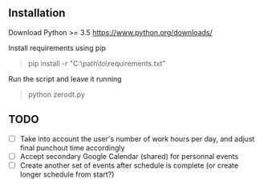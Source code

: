 <h2>Installation</h2>

Download Python >= 3.5
https://www.python.org/downloads/

Install requirements using pip
> pip install -r "C:\path\to\requirements.txt"

Run the script and leave it running
> python zerodt.py

<h2>TODO</h2>

- [ ] Take into account the user's number of work hours per day, and adjust final punchout time accordingly
- [ ] Accept secondary Google Calendar (shared) for personnal events
- [ ] Create another set of events after schedule is complete (or create longer schedule from start?)